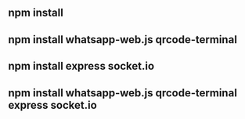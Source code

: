 ## npm install
## npm install whatsapp-web.js qrcode-terminal
## npm install express socket.io
## npm install whatsapp-web.js qrcode-terminal express socket.io